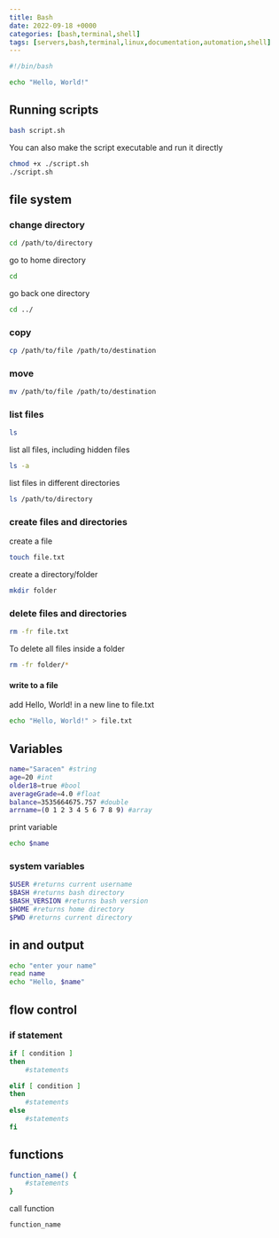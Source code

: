 ```yaml
---
title: Bash
date: 2022-09-18 +0000
categories: [bash,terminal,shell]
tags: [servers,bash,terminal,linux,documentation,automation,shell]
---
```


```bash
#!/bin/bash

echo "Hello, World!"
```

## Running scripts

```bash
bash script.sh
```

You can also make the script executable and run it directly

```bash
chmod +x ./script.sh
./script.sh
```

## file system

### change directory

```bash
cd /path/to/directory
```

go to home directory

```bash
cd
```

go back one directory

```bash
cd ../
```

### copy

 ```bash
 cp /path/to/file /path/to/destination
 ```

### move

```bash
mv /path/to/file /path/to/destination
```

### list files

```bash
ls
```

list all files, including hidden files

```bash
ls -a
```

list files in different directories

```bash
ls /path/to/directory
```

### create files and directories

create a file

```bash
touch file.txt
```

create a directory/folder

```bash
mkdir folder
```

### delete files and directories

```bash
rm -fr file.txt
```

To delete all files inside a folder

```bash
rm -fr folder/*
```

#### write to a file

add Hello, World! in a new line to file.txt

```bash
echo "Hello, World!" > file.txt
```

## Variables

```bash
name="Saracen" #string
age=20 #int
older18=true #bool
averageGrade=4.0 #float
balance=3535664675.757 #double
arrname=(0 1 2 3 4 5 6 7 8 9) #array
```

print variable

```bash
echo $name
```

### system variables

```bash
$USER #returns current username
$BASH #returns bash directory
$BASH_VERSION #returns bash version
$HOME #returns home directory
$PWD #returns current directory
```

## in and output

```bash
echo "enter your name"
read name
echo "Hello, $name"
```

## flow control

### if statement

```bash
if [ condition ]
then
    #statements

elif [ condition ]
then
    #statements
else
    #statements
fi
```

## functions

```bash
function_name() {
    #statements
}
```

call function

```bash
function_name
```
